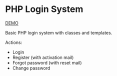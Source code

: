 # PHP Login System

[DEMO](http://bastiaansmit.nl/login-system/)

Basic PHP login system with classes and templates.

Actions:
  - Login
  - Register (with activation mail)
  - Forgot password (with reset mail)
  - Change password
